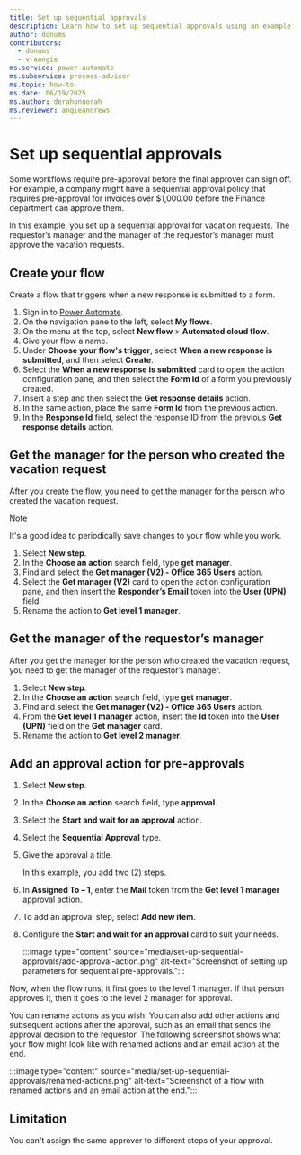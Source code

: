 ```yaml
---
title: Set up sequential approvals
description: Learn how to set up sequential approvals using an example of getting a vacation request approved.
author: donums
contributors:
  - donums
  - v-aangie  
ms.service: power-automate
ms.subservice: process-advisor
ms.topic: how-to
ms.date: 06/19/2025
ms.author: derahonuorah
ms.reviewer: angieandrews
---
```


# Set up sequential approvals

Some workflows require pre-approval before the final approver can sign off. For example, a company might have a sequential approval policy that requires pre-approval for invoices over $1,000.00 before the Finance department can approve them.

In this example, you set up a sequential approval for vacation requests. The requestor’s manager and the manager of the requestor’s manager must approve the vacation requests.

## Create your flow

Create a flow that triggers when a new response is submitted to a form.

1. Sign in to [Power Automate](https://make.powerautomate.com).
1. On the navigation pane to the left, select **My flows**.
1. On the menu at the top, select **New flow** > **Automated cloud flow**.
1. Give your flow a name.
1. Under **Choose your flow's trigger**, select **When a new response is submitted**, and then select **Create**.
1. Select the **When a new response is submitted** card to open the action configuration pane, and then select the **Form Id** of a form you previously created.
1. Insert a step and then select the **Get response details** action.
1. In the same action, place the same **Form Id** from the previous action.
1. In the **Response Id** field, select the response ID from the previous **Get response details** action.

## Get the manager for the person who created the vacation request

After you create the flow, you need to get the manager for the person who created the vacation request.

> [!NOTE]
> It's a good idea to periodically save changes to your flow while you work.

1. Select **New step**.
1. In the **Choose an action** search field, type **get manager**.
1. Find and select the **Get manager (V2) - Office 365 Users** action.
1. Select the **Get manager (V2)** card to open the action configuration pane, and then insert the **Responder’s Email** token into the **User (UPN)** field.
1. Rename the action to **Get level 1 manager**.

## Get the manager of the requestor’s manager

After you get the manager for the person who created the vacation request, you need to get the manager of the requestor’s manager.

1. Select **New step**.
1. In the **Choose an action** search field, type **get manager**.
1. Find and select the **Get manager (V2) - Office 365 Users** action.
1. From the **Get level 1 manager** action, insert the **Id** token into the **User (UPN)** field on the **Get manager** card.
1. Rename the action to **Get level 2 manager**.

## Add an approval action for pre-approvals

1. Select **New step**.
1. In the **Choose an action** search field, type **approval**.
1. Select the **Start and wait for an approval** action.
1. Select the **Sequential Approval** type.
1. Give the approval a title.

    In this example, you add two (2) steps.

1. In **Assigned To – 1**, enter the **Mail** token from the **Get level 1 manager** approval action.
1. To add an approval step, select **Add new item**.
1. Configure the **Start and wait for an approval** card to suit your needs.

    :::image type="content" source="media/set-up-sequential-approvals/add-approval-action.png" alt-text="Screenshot of setting up parameters for sequential pre-approvals.":::

Now, when the flow runs, it first goes to the level 1 manager. If that person approves it, then it goes to the level 2 manager for approval.

You can rename actions as you wish. You can also add other actions and subsequent actions after the approval, such as an email that sends the approval decision to the requestor. The following screenshot shows what your flow might look like with renamed actions and an email action at the end.

:::image type="content" source="media/set-up-sequential-approvals/renamed-actions.png" alt-text="Screenshot of a flow with renamed actions and an email action at the end.":::

## Limitation

You can't assign the same approver to different steps of your approval.
